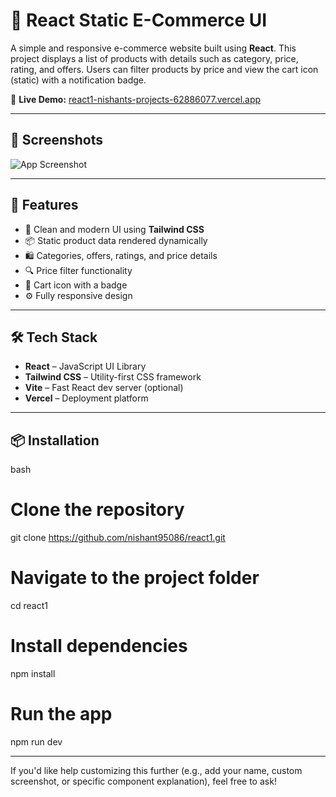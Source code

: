 # 🛒 React Static E-Commerce UI

A simple and responsive e-commerce website built using **React**. This project displays a list of products with details such as category, price, rating, and offers. Users can filter products by price and view the cart icon (static) with a notification badge.

🔗 **Live Demo:** [react1-nishants-projects-62886077.vercel.app](https://react1-nishants-projects-62886077.vercel.app/)

---

## 📸 Screenshots

![App Screenshot](./relative-path-to-screenshot.png)

---

## 🚀 Features

- 💄 Clean and modern UI using **Tailwind CSS**
- 📦 Static product data rendered dynamically
- 🛍️ Categories, offers, ratings, and price details
- 🔍 Price filter functionality
- 🛒 Cart icon with a badge
- ⚙️ Fully responsive design

---


## 🛠️ Tech Stack

- **React** – JavaScript UI Library
- **Tailwind CSS** – Utility-first CSS framework
- **Vite** – Fast React dev server (optional)
- **Vercel** – Deployment platform

---

## 📦 Installation

bash
# Clone the repository
git clone https://github.com/nishant95086/react1.git

# Navigate to the project folder
cd react1

# Install dependencies
npm install

# Run the app
npm run dev



---

If you'd like help customizing this further (e.g., add your name, custom screenshot, or specific component explanation), feel free to ask!




